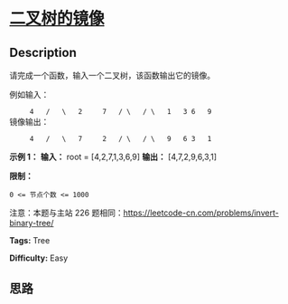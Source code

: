 # [二叉树的镜像][title]

## Description

请完成一个函数，输入一个二叉树，该函数输出它的镜像。

例如输入：

`     4  
   /   \  
  2     7  
 / \   / \  
1   3 6   9`  
镜像输出：

`     4  
   /   \  
  7     2  
 / \   / \  
9   6 3   1`



**示例 1：**
            **输入：** root = [4,2,7,1,3,6,9]    **输出：** [4,7,2,9,6,3,1]    



**限制：**

`0 <= 节点个数 <= 1000`

注意：本题与主站 226 题相同：<https://leetcode-cn.com/problems/invert-binary-tree/>


**Tags:** Tree

**Difficulty:** Easy

## 思路

[title]: https://leetcode-cn.com/problems/er-cha-shu-de-jing-xiang-lcof

